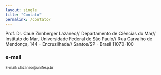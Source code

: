 ```yaml
---
layout: single
title: "Contato"
permalink: /contato/
---
```


Prof. Dr. Cauê Zirnberger Lazaneo//
Departamento de Ciências do Mar//
Instituto do Mar, Universidade Federal de São Paulo//
Rua Carvalho de Mendonça, 144 - Encruzilhada//
Santos/SP - Brasil  11070-100


### e-mail 
<p style="font-size: 0.8em;">E-mail: clazaneo@unifesp.br
</p>
